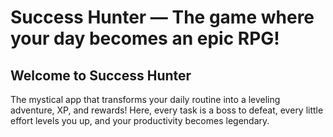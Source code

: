 # Success Hunter — The game where your day becomes an epic RPG!

## Welcome to Success Hunter

The mystical app that transforms your daily routine into a leveling adventure, XP, and rewards! 
Here, every task is a boss to defeat, every little effort levels you up, and your productivity becomes legendary.